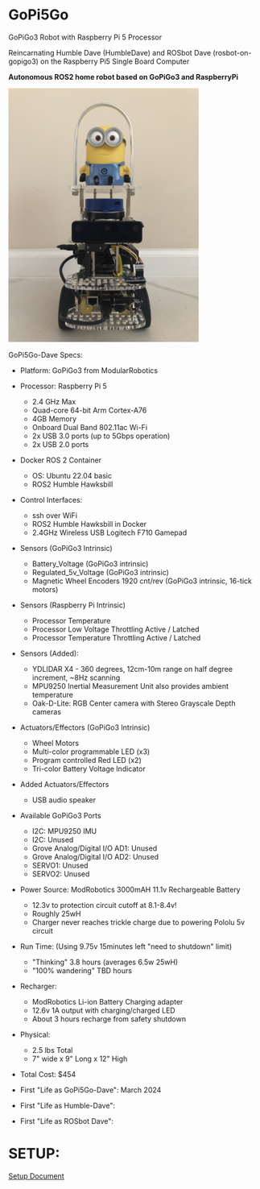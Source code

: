 # GoPi5Go
GoPiGo3 Robot with Raspberry Pi 5 Processor  

Reincarnating Humble Dave (HumbleDave) and ROSbot Dave (rosbot-on-gopigo3) 
on the Raspberry Pi5 Single Board Computer  

**Autonomous ROS2 home robot based on GoPiGo3 and RaspberryPi**


<img src="https://github.com/slowrunner/GoPi5Go/blob/main/Graphics/2024-03-17_Front_GoPi5Go_Dave.JPG" width="378" height="504" />


GoPi5Go-Dave Specs:

- Platform: GoPiGo3 from ModularRobotics 

- Processor: Raspberry Pi 5
  * 2.4 GHz Max
  * Quad-core 64-bit Arm Cortex-A76
  * 4GB Memory
  * Onboard Dual Band 802.11ac Wi-Fi
  * 2x USB 3.0 ports (up to 5Gbps operation)
  * 2x USB 2.0 ports

- Docker ROS 2 Container
  *  OS: Ubuntu 22.04 basic 
  *  ROS2 Humble Hawksbill
 
- Control Interfaces: 
  * ssh over WiFi
  * ROS2 Humble Hawksbill in Docker
  * 2.4GHz Wireless USB Logitech F710 Gamepad 

- Sensors (GoPiGo3 Intrinsic)
  * Battery_Voltage (GoPiGo3 intrinsic)
  * Regulated_5v_Voltage (GoPiGo3 intrinsic)
  * Magnetic Wheel Encoders 1920 cnt/rev (GoPiGo3 intrinsic, 16-tick motors)

- Sensors (Raspberry Pi Intrinsic)  
  * Processor Temperature 
  * Processor Low Voltage Throttling Active / Latched
  * Processor Temperature Throttling Active / Latched
  
- Sensors (Added):
  * YDLIDAR X4 - 360 degrees, 12cm-10m range on half degree increment, ~8Hz scanning
  * MPU9250 Inertial Measurement Unit
    also provides ambient temperature 
  * Oak-D-Lite: RGB Center camera with Stereo Grayscale Depth cameras 
  
- Actuators/Effectors (GoPiGo3 Intrinsic)
  * Wheel Motors
  * Multi-color programmable LED (x3)
  * Program controlled Red LED (x2)
  * Tri-color Battery Voltage Indicator

- Added Actuators/Effectors 
  * USB audio speaker  
  
- Available GoPiGo3 Ports
  * I2C: MPU9250 IMU  
  * I2C: Unused  
  * Grove Analog/Digital I/O AD1: Unused
  * Grove Analog/Digital I/O AD2: Unused 
  * SERVO1: Unused
  * SERVO2: Unused

- Power Source: ModRobotics 3000mAH 11.1v Rechargeable Battery
  * 12.3v to protection circuit cutoff at 8.1-8.4v! 
  * Roughly 25wH
  * Charger never reaches trickle charge due to powering Pololu 5v circuit 

- Run Time: (Using 9.75v 15minutes left "need to shutdown" limit) 
  * "Thinking" 3.8 hours  (averages 6.5w 25wH)
  * "100% wandering" TBD hours

- Recharger:  
  * ModRobotics Li-ion Battery Charging adapter
  * 12.6v 1A output with charging/charged LED
  * About 3 hours recharge from safety shutdown

- Physical:
  * 2.5 lbs Total
  * 7" wide x 9" Long x 12" High

- Total Cost: $454

- First "Life as GoPi5Go-Dave": March 2024
- First "Life as Humble-Dave": 
- First "Life as ROSbot Dave": 


# SETUP:  
[Setup Document](config/SETUP.md) 

